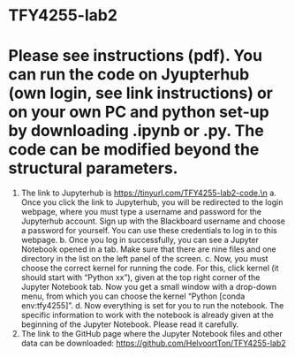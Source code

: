 # TFY4255-lab2
# Please see instructions (pdf). You can run the code on Jyupterhub (own login, see link instructions) or on your own PC and python set-up by downloading .ipynb or .py. The code can be modified beyond the structural parameters. 
1.	The link to Jupyterhub is https://tinyurl.com/TFY4255-lab2-code.\n 
  a.  Once you click the link to Jupyterhub, you will be redirected to the login webpage, where you must type a username and password for the Jupyterhub account.  Sign up with the Blackboard username and choose a password for yourself. You can use these credentials to log in to this webpage. 
  b.	Once you log in successfully, you can see a Jupyter Notebook opened in a tab. Make sure that there are nine files and one directory in the list on the left panel of the screen. 
  c.	 Now, you must choose the correct kernel for running the code. For this, click kernel (it should start with “Python xx”), given at the top right corner of the Jupyter Notebook tab. Now you get a small window with a drop-down menu, from which you can choose the kernel “Python [conda env:tfy4255]”. 
  d.	Now everything is set for you to run the notebook. The specific information to work with the notebook is already given at the beginning of the Jupyter Notebook. Please read it carefully.
2.	The link to the GitHub page where the Jupyter Notebook files and other data can be downloaded:  https://github.com/HelvoortTon/TFY4255-lab2
